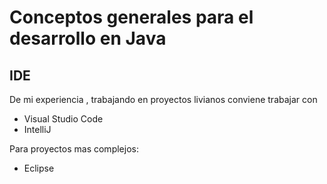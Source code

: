 # Conceptos generales para el desarrollo en Java

## IDE 

De mi experiencia , trabajando en proyectos livianos conviene trabajar con 
* Visual Studio Code
* IntelliJ

Para proyectos mas complejos:
* Eclipse
